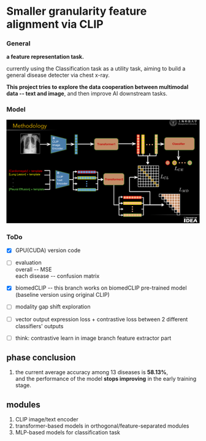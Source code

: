 # Smaller granularity feature alignment via CLIP

### General 
**a feature representation task.**

currently using the Classification task as a utility task, aiming to build a general disease detecter via chest x-ray.

**This project tries to explore the data cooperation between multimodal data -- text and image**, and then improve AI downstream tasks.

### Model  
<img src=".\imgs\structure.png" style="zoom:50%;"></img>

### ToDo
- [x] GPU(CUDA) version code 

- [ ] evaluation  
  overall -- MSE     
  each disease -- confusion matrix

- [x] biomedCLIP -- this branch works on biomedCLIP pre-trained model (baseline version using original CLIP)

- [ ] modality gap shift exploration
  
- [ ] vector output expression loss + contrastive loss between 2 different classifiers' outputs

- [ ] think: contrastive learn in image branch feature extractor part


## phase conclusion 
1. the current average accuracy among 13 diseases is **58.13%**,   
   and the performance of the model **stops improving** in the early training stage. 


## modules
1. CLIP image/text encoder
2. transformer-based models in orthogonal/feature-separated modules
3. MLP-based models for classification task 
